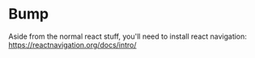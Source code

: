 # Bump

Aside from the normal react stuff, you'll need to install react navigation: https://reactnavigation.org/docs/intro/
